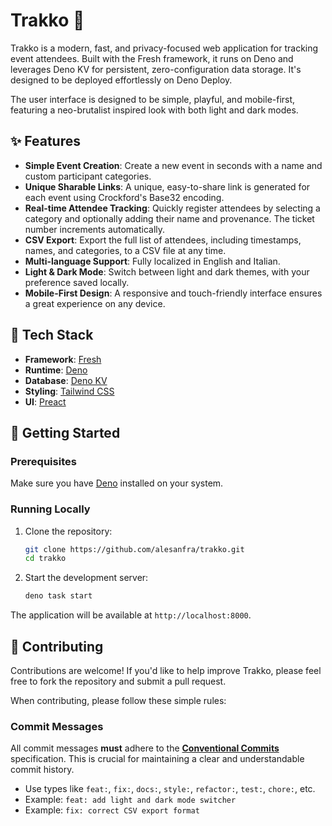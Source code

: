 # Trakko 👥

Trakko is a modern, fast, and privacy-focused web application for tracking event
attendees. Built with the Fresh framework, it runs on Deno and leverages Deno KV
for persistent, zero-configuration data storage. It's designed to be deployed
effortlessly on Deno Deploy.

The user interface is designed to be simple, playful, and mobile-first,
featuring a neo-brutalist inspired look with both light and dark modes.

## ✨ Features

- **Simple Event Creation**: Create a new event in seconds with a name and
  custom participant categories.
- **Unique Sharable Links**: A unique, easy-to-share link is generated for each
  event using Crockford's Base32 encoding.
- **Real-time Attendee Tracking**: Quickly register attendees by selecting a
  category and optionally adding their name and provenance. The ticket number
  increments automatically.
- **CSV Export**: Export the full list of attendees, including timestamps,
  names, and categories, to a CSV file at any time.
- **Multi-language Support**: Fully localized in English and Italian.
- **Light & Dark Mode**: Switch between light and dark themes, with your
  preference saved locally.
- **Mobile-First Design**: A responsive and touch-friendly interface ensures a
  great experience on any device.

## 🚀 Tech Stack

- **Framework**: [Fresh](https://fresh.deno.dev/)
- **Runtime**: [Deno](https://deno.land/)
- **Database**: [Deno KV](https://deno.land/api@v1.42.4?s=Deno.Kv)
- **Styling**: [Tailwind CSS](https://tailwindcss.com/)
- **UI**: [Preact](https://preactjs.com/)

## 🏁 Getting Started

### Prerequisites

Make sure you have [Deno](https://deno.land/#installation) installed on your
system.

### Running Locally

1. Clone the repository:
   ```sh
   git clone https://github.com/alesanfra/trakko.git
   cd trakko
   ```

2. Start the development server:
   ```sh
   deno task start
   ```

The application will be available at `http://localhost:8000`.

## 🤝 Contributing

Contributions are welcome! If you'd like to help improve Trakko, please feel
free to fork the repository and submit a pull request.

When contributing, please follow these simple rules:

### Commit Messages

All commit messages **must** adhere to the
[**Conventional Commits**](https://www.conventionalcommits.org/en/v1.0.0/)
specification. This is crucial for maintaining a clear and understandable commit
history.

- Use types like `feat:`, `fix:`, `docs:`, `style:`, `refactor:`, `test:`,
  `chore:`, etc.
- Example: `feat: add light and dark mode switcher`
- Example: `fix: correct CSV export format`
